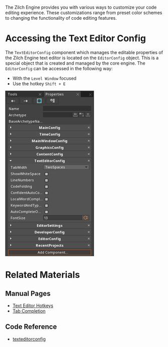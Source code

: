 The Zilch Engine provides you with various ways to customize your code editing experience. These customizations range from preset color schemes to changing the functionality of code editing features.

 # Accessing the Text Editor Config
The `TextEditorConfig` component which manages the editable properties of the Zilch Engine text editor is located on the `EditorConfig` object. This is a special object that is created and managed by the core engine. The `EditorConfig` can be accessed in the following way:

 - With the `Level Window` focused
  - Use the hotkey `Shift + E`



![image](https://raw.githubusercontent.com/ZilchEngine/ZilchFiles/master/doc_files/47407.png)


 # Related Materials
 ## Manual Pages
- [Text Editor Hotkeys](https://github.com/ZilchEngine/ZilchDocs/blob/master/zilch_editor_documentation/zilchmanual/editor/texteditor/texteditorhotkeys.markdown)
- [Tab Completion](https://github.com/ZilchEngine/ZilchDocs/blob/master/zilch_editor_documentation/zilchmanual/editor/texteditor/tab_completion.markdown)

 ## Code Reference
- [texteditorconfig](https://github.com/ZilchEngine/ZilchDocs/blob/master/code_reference/class_reference/texteditorconfig.markdown) 
 

 